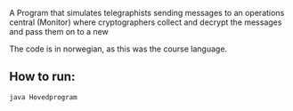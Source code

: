 A Program that simulates telegraphists sending messages to an operations central (Monitor)
where cryptographers collect and decrypt the messages and pass them on to a new

The code is in norwegian, as this was the course language.

## How to run:
``` bash
java Hovedprogram
```
